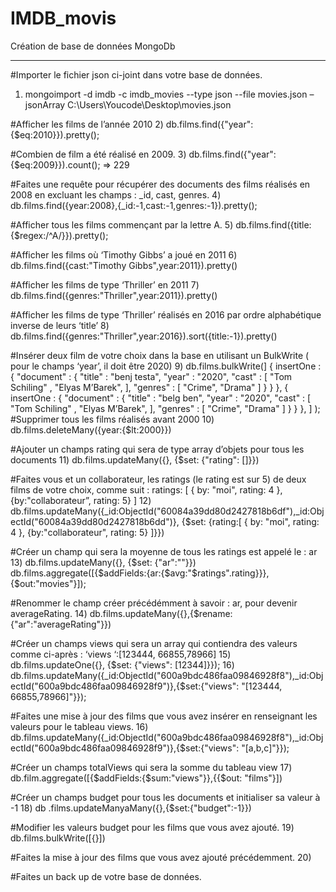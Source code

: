 # IMDB_movis
Création de base de données MongoDb 
___________________________________
#Importer le fichier json ci-joint dans votre base de données.
1) mongoimport -d imdb -c imdb_movies --type json --file movies.json –jsonArray C:\Users\Youcode\Desktop\movies.json

#Afficher les films de l’année 2010
2) db.films.find({"year":{$eq:2010}}).pretty();

#Combien de film a été réalisé en 2009.
3) db.films.find({"year":{$eq:2009}}).count(); => 229

#Faites une requête pour récupérer des documents des films réalisés en 2008 en excluant les champs : _id, cast, genres.
4) db.films.find({year:2008},{_id:-1,cast:-1,genres:-1}).pretty();

#Afficher tous les films commençant par la lettre A.
5) db.films.find({title:{$regex:/^A/}}).pretty();

#Afficher les films où ‘Timothy Gibbs’ a joué en 2011
6) db.films.find({cast:"Timothy Gibbs",year:2011}).pretty()

#Afficher les films de type ‘Thriller’ en 2011
7) db.films.find({genres:"Thriller",year:2011}).pretty()

#Afficher les films de type ‘Thriller’ réalisés en 2016 par ordre alphabétique inverse de leurs ‘title’
8) db.films.find({genres:"Thriller",year:2016}).sort({title:-1}).pretty()

#Insérer deux film de votre choix dans la base en utilisant un BulkWrite ( pour le champs ‘year’, il doit être 2020)
9) db.films.bulkWrite(]
  {  insertOne : 
     {
         "document" :  { 
             "title" : "benj testa",
             "year" : "2020", 
             "cast" : [
                         "Tom Schiling" , 
                         "Elyas M’Barek",
                     ], 
             "genres" : [
                         "Crime",
                         "Drama"
                     ]
         }
     }
 },
 {  insertOne : 
     {
         "document" :  { 
             "title" : "belg ben",
             "year" : "2020", 
             "cast" : [
                         "Tom Schiling" , 
                         "Elyas M’Barek",
                     ], 
             "genres" : [
                         "Crime",
                         "Drama"
                     ]
         }
     }
 },
]
);
#Supprimer tous les films réalisés avant 2000
10) db.films.deleteMany({year:{$lt:2000}})

#Ajouter un champs rating qui sera de type array d’objets pour tous les documents
11) db.films.updateMany({}, {$set: {"rating": []}})

#Faites vous et un collaborateur, les ratings (le rating est sur 5) de deux films de votre choix, comme suit : ratings: [ { by: "moi", rating: 4 }, {by:"collaborateur”, rating: 5} ]
12) db.films.updateMany({_id:ObjectId("60084a39dd80d2427818b6df"),_id:ObjectId("60084a39dd80d2427818b6dd")}, {$set: {rating:[ { by: "moi", rating: 4 }, {by:"collaborateur", rating: 5} ]}})

#Créer un champ qui sera la moyenne de tous les ratings est appelé le : ar
13) db.films.updateMany({}, {$set: {"ar":""}}) db.films.aggregate([{$addFields:{ar:{$avg:"$ratings".rating}}},{$out:"movies"}]);

#Renommer le champ créer précédémment à savoir : ar, pour devenir averageRating.
14) db.films.updateMany({},{$rename:{"ar":"averageRating"}})

#Créer un champs views qui sera un array qui contiendra des valeurs comme ci-après : ‘views ‘:[123444, 66855,78966]
15) db.films.updateOne({}, {$set: {"views": [12344]}}); 16) db.films.updateMany({_id:ObjectId("600a9bdc486faa09846928f8"),_id:ObjectId("600a9bdc486faa09846928f9")},{$set:{"views": "[123444, 66855,78966]"}});

#Faites une mise à jour des films que vous avez insérer en renseignant les valeurs pour le tableau views.
16) db.films.updateMany({_id:ObjectId("600a9bdc486faa09846928f8"),_id:ObjectId("600a9bdc486faa09846928f9")},{$set:{"views": "[a,b,c]"}});

#Créer un champs totalViews qui sera la somme du tableau view
17) db.film.aggregate([{$addFields:{$sum:"views"}},{{$out: "films"}])

#Créer un champs budget pour tous les documents et initialiser sa valeur à -1
18) db .films.updateManyaMany({},{$set:{"budget":-1}})

#Modifier les valeurs budget pour les films que vous avez ajouté.
19) db.films.bulkWrite([{}])

#Faites la mise à jour des films que vous avez ajouté précédemment.
20)

#Faites un back up de votre base de données.
